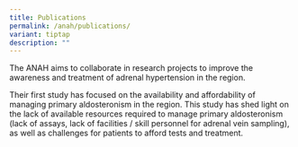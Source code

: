 ```yaml
---
title: Publications
permalink: /anah/publications/
variant: tiptap
description: ""
---
```

<p>The ANAH aims to collaborate in research projects to improve the awareness and treatment of adrenal hypertension in the region.</p><p>Their first study has focused on the availability and affordability of managing primary aldosteronism in the region.&nbsp;This study has shed light on the lack of available resources required to manage primary aldosteronism (lack of assays, lack of facilities / skill personnel for adrenal vein sampling), as well as challenges for patients to afford tests and treatment.</p>